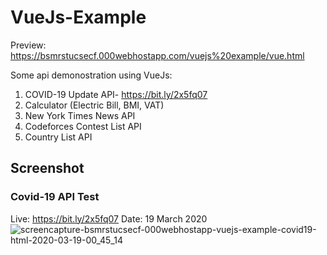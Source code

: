 # VueJs-Example
Preview: https://bsmrstucsecf.000webhostapp.com/vuejs%20example/vue.html

Some api demonostration using VueJs:

 1. COVID-19 Update API- https://bit.ly/2x5fq07
 2. Calculator (Electric Bill, BMI, VAT)
 3. New York Times News API
 4. Codeforces Contest List API
 5. Country List API
 
 ## Screenshot
 ### Covid-19 API Test 
 Live: https://bit.ly/2x5fq07
 Date: 19 March 2020
 ![screencapture-bsmrstucsecf-000webhostapp-vuejs-example-covid19-html-2020-03-19-00_45_14](https://user-images.githubusercontent.com/23233774/76996327-861a8400-697b-11ea-995d-53d3c39c7e81.png)
 
 
